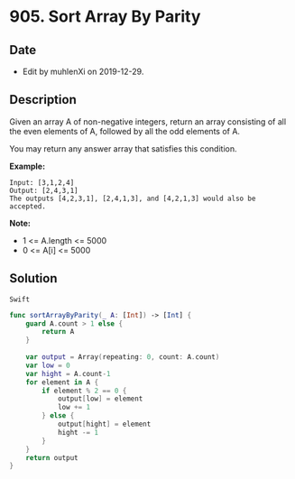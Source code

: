 # 905. Sort Array By Parity

## Date

- Edit by muhlenXi on 2019-12-29.

## Description

Given an array A of non-negative integers, return an array consisting of all the even elements of A, followed by all the odd elements of A.

You may return any answer array that satisfies this condition.

**Example:** 

```
Input: [3,1,2,4]
Output: [2,4,3,1]
The outputs [4,2,3,1], [2,4,1,3], and [4,2,1,3] would also be accepted.
```

**Note:**

- 1 <= A.length <= 5000
- 0 <= A[i] <= 5000

## Solution

`Swift`

```swift
func sortArrayByParity(_ A: [Int]) -> [Int] {
    guard A.count > 1 else {
        return A
    }
    
    var output = Array(repeating: 0, count: A.count)
    var low = 0
    var hight = A.count-1
    for element in A {
        if element % 2 == 0 {
            output[low] = element
            low += 1
        } else {
            output[hight] = element
            hight -= 1
        }
    }
    return output
}

```